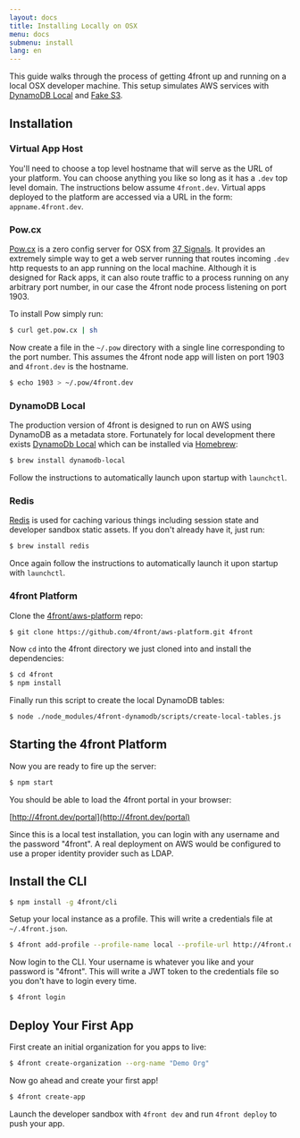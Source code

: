 ```yaml
---
layout: docs
title: Installing Locally on OSX
menu: docs
submenu: install
lang: en
---
```


This guide walks through the process of getting 4front up and running on a local OSX developer machine. This setup simulates AWS services with [DynamoDB Local](http://docs.aws.amazon.com/amazondynamodb/latest/developerguide/Tools.DynamoDBLocal.html) and [Fake S3](https://www.npmjs.com/package/s3rver).

## Installation

### Virtual App Host
You'll need to choose a top level hostname that will serve as the URL of your platform. You can choose anything you like so long as it has a `.dev` top level domain. The instructions below assume `4front.dev`. Virtual apps deployed to the platform are accessed via a URL in the form: `appname.4front.dev`.

### Pow.cx
[Pow.cx](http://pow.cx/) is a zero config server for OSX from [37 Signals](https://37signals.com/). It provides an extremely simple way to get a web server running that routes incoming `.dev` http requests to an app running on the local machine. Although it is designed for Rack apps, it can also route traffic to a process running on any arbitrary port number, in our case the 4front node process listening on port 1903.

To install Pow simply run:

~~~sh
$ curl get.pow.cx | sh
~~~

Now create a file in the `~/.pow` directory with a single line corresponding to the port number. This assumes the 4front node app will listen on port 1903 and `4front.dev` is the hostname.

~~~sh
$ echo 1903 > ~/.pow/4front.dev
~~~

### DynamoDB Local
The production version of 4front is designed to run on AWS using DynamoDB as a metadata store. Fortunately for local development there exists [DynamoDb Local](http://docs.aws.amazon.com/amazondynamodb/latest/developerguide/Tools.DynamoDBLocal.html) which can be installed via [Homebrew](http://brew.sh/):

~~~sh
$ brew install dynamodb-local
~~~

Follow the instructions to automatically launch upon startup with `launchctl`.

### Redis

[Redis](http://redis.io/) is used for caching various things including session state and developer sandbox static assets. If you don't already have it, just run:

~~~sh
$ brew install redis
~~~

Once again follow the instructions to automatically launch it upon startup with `launchctl`.

### 4front Platform
Clone the [4front/aws-platform](https://github.com/4front/aws-platform) repo:

~~~sh
$ git clone https://github.com/4front/aws-platform.git 4front
~~~

Now `cd` into the 4front directory we just cloned into and install the dependencies:

~~~sh
$ cd 4front
$ npm install
~~~

Finally run this script to create the local DynamoDB tables:

~~~sh
$ node ./node_modules/4front-dynamodb/scripts/create-local-tables.js
~~~

<a id="starting-4front-platform"></a>

## Starting the 4front Platform

Now you are ready to fire up the server:

~~~sh
$ npm start
~~~

You should be able to load the 4front portal in your browser:

[http://4front.dev/portal](http://4front.dev/portal)

Since this is a local test installation, you can login with any username and the password "4front". A real deployment on AWS would be configured to use a proper identity provider such as LDAP.

## Install the CLI

~~~sh
$ npm install -g 4front/cli
~~~

Setup your local instance as a profile. This will write a credentials file at `~/.4front.json`.

~~~sh
$ 4front add-profile --profile-name local --profile-url http://4front.dev
~~~

Now login to the CLI. Your username is whatever you like and your password is "4front". This will write a JWT token to the credentials file so you don't have to login every time.

~~~sh
$ 4front login
~~~

## Deploy Your First App

First create an initial organization for you apps to live:

~~~sh
$ 4front create-organization --org-name "Demo Org"
~~~

Now go ahead and create your first app!

~~~sh
$ 4front create-app
~~~

Launch the developer sandbox with `4front dev` and run `4front deploy` to push your app.
